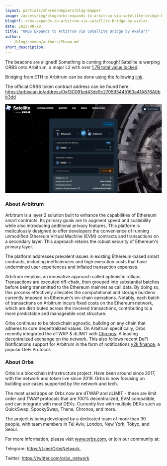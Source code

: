 ```yaml
---
layout: partials/shared/mappers/blog-mapper
image: /assets/img/blog/orbs-expands-to-arbitrum-via-satellite-bridge-by-axelar/bg.jpg
blogUrl: orbs-expands-to-arbitrum-via-satellite-bridge-by-axelar
date: 2023-08-28
title: "ORBS Expands to Arbitrum via Satellite Bridge by Axelar!"
author:
  - /blog/common/authors/Shawn.md
short_description: 
---
```


The beacons are aligned! Something is coming through! Satellite is warping ORBS onto Arbitrum, a major L2 with over [1.7B total value locked](https://defillama.com/chain/Arbitrum)!

Bridging from ETH to Arbitrum can be done using the following [link](https://satellite.money/?source=ethereum&destination=arbitrum&asset_denom=orbs-wei&destination_address=).

The official ORBS token contract address can be found here:
https://arbiscan.io/address/0xf3C091ed43de9c270593445163a41A876A0bb3dd

![img](/assets/img/blog/orbs-expands-to-arbitrum-via-satellite-bridge-by-axelar/img1.png)

<div class='line-separator'></div>

### About Arbitrum

Arbitrum is a layer 2 solution built to enhance the capabilities of Ethereum smart contracts. Its primary goals are to augment speed and scalability while also introducing additional privacy features. This platform is meticulously designed to offer developers the convenience of running unmodified Ethereum Virtual Machine (EVM) contracts and transactions on a secondary layer. This approach retains the robust security of Ethereum's primary layer.

The platform addresses prevalent issues in existing Ethereum-based smart contracts, including inefficiencies and high execution costs that have undermined user experiences and inflated transaction expenses.

Arbitrum employs an innovative approach called optimistic rollups. Transactions are executed off-chain, then grouped into substantial batches before being transmitted to the Ethereum mainnet as call data. By doing so, this process effectively alleviates the computational and storage burdens currently imposed on Ethereum's on-chain operations. Notably, each batch of transactions on Arbitrum incurs fixed costs on the Ethereum network, which are distributed across the involved transactions, contributing to a more predictable and manageable cost structure.

Orbs continues to be blockchain agnostic, building on any chain that adheres to core decentralized values. On Arbitrum specifically, Orbs recently integrated the dTWAP & dLIMIT with [Chronos](https://defillama.com/protocol/chronos). A leading decentralized exchange on the network. This also follows recent DeFi Notifications support for Arbitrum in the form of notifications [y2k finance](https://www.y2k.finance/), a popular DeFi Protocol.

<div class='line-separator'></div>

### About Orbs

Orbs is a blockchain infrastructure project. Have been around since 2017, with the network and token live since 2019. Orbs is now focusing on building use cases supported by the network and tech.

The most used apps on Orbs now are dTWAP and dLIMIT - these are limit order and TWAP protocols that are 100% decentralized, EVM compatible, and can integrate with most DEXs. Currently live with multiple DEXs such as QuickSwap, SpookySwap, Thena, Chronos, and more.

The project is being developed by a dedicated team of more than 30 people, with team members in Tel Aviv, London, New York, Tokyo, and Seoul.

For more information, please visit www.orbs.com, or join our community at: 

Telegram: https://t.me/OrbsNetwork 

Twitter: https://twitter.com/orbs_network
